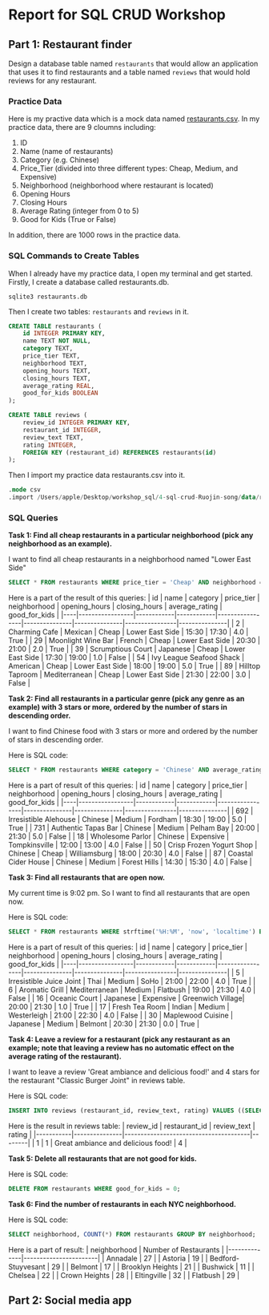 # Report for SQL CRUD Workshop

## Part 1: Restaurant finder
Design a database table named `restaurants` that would allow an application that uses it to find restaurants and a table named `reviews` that would hold reviews for any restaurant.
### Practice Data
Here is my practive data which is a mock data named [restaurants.csv](https://github.com/dbdesign-students-spring2024/4-sql-crud-Ruojin-song/blob/main/data/restaurants.csv). In my practice data, there are 9 cloumns including: 

1. ID
2. Name (name of restaurants)
3. Category (e.g. Chinese)
4. Price_Tier (divided into three different types: Cheap, Medium, and Expensive)
5. 	Neighborhood (neighborhood where restaurant is located)
6. Opening Hours
7. Closing Hours
8. Average Rating (integer from 0 to 5)
9. Good for Kids (True or False)

In addition, there are 1000 rows in the practice data.

### SQL Commands to Create Tables
When I already have my practice data, I open my terminal and get started. 
Firstly, I create a database called restaurants.db.
```
sqlite3 restaurants.db
```
Then I create two tables: `restaurants` and `reviews` in it.
```sql
CREATE TABLE restaurants (
    id INTEGER PRIMARY KEY,
    name TEXT NOT NULL,
    category TEXT,
    price_tier TEXT,
    neighborhood TEXT,
    opening_hours TEXT,
    closing_hours TEXT,
    average_rating REAL,
    good_for_kids BOOLEAN
);
```
```sql
CREATE TABLE reviews (
    review_id INTEGER PRIMARY KEY,
    restaurant_id INTEGER,
    review_text TEXT,
    rating INTEGER,
    FOREIGN KEY (restaurant_id) REFERENCES restaurants(id)
);
```
Then I import my practice data restaurants.csv into it. 
```sql
.mode csv
.import /Users/apple/Desktop/workshop_sql/4-sql-crud-Ruojin-song/data/restaurants.csv restaurants
```
### SQL Queries

**Task 1: Find all cheap restaurants in a particular neighborhood (pick any neighborhood as an example).**

I want to find all cheap restaurants in a neighborhood named "Lower East Side"
```sql
SELECT * FROM restaurants WHERE price_tier = 'Cheap' AND neighborhood = 'Lower East Side';
```
Here is a part of the result of this queries:
| id | name             | category   | price_tier | neighborhood    | opening_hours | closing_hours | average_rating | good_for_kids |
|----|-----------------|------------|------------|-----------------|---------------|---------------|----------------|---------------|
| 2  | Charming Cafe    | Mexican    | Cheap      | Lower East Side | 15:30         | 17:30         | 4.0            | True          |
| 29 | Moonlight Wine Bar | French | Cheap      | Lower East Side | 20:30         | 21:00         | 2.0            | True          |
| 39 | Scrumptious Court | Japanese | Cheap      | Lower East Side | 17:30         | 19:00         | 1.0            | False         |
| 54 | Ivy League Seafood Shack | American | Cheap      | Lower East Side | 18:00         | 19:00         | 5.0            | True          |
| 89 | Hilltop Taproom  | Mediterranean | Cheap     | Lower East Side | 21:30         | 22:00         | 3.0            | False         |


**Task 2: Find all restaurants in a particular genre (pick any genre as an example) with 3 stars or more, ordered by the number of stars in descending order.**

I want to find Chinese food with 3 stars or more and ordered by the number of stars in descending order.

Here is SQL code:
```sql
SELECT * FROM restaurants WHERE category = 'Chinese' AND average_rating >= 3 ORDER BY average_rating DESC;
```



Here is a part of result of this queries:
| id | name             | category   | price_tier | neighborhood    | opening_hours | closing_hours | average_rating | good_for_kids |
|----|-----------------|------------|------------|-----------------|---------------|---------------|----------------|---------------|
| 692 | Irresistible Alehouse | Chinese | Medium      | Fordham         | 18:30         | 19:00         | 5.0            | True          |
| 731 | Authentic Tapas Bar | Chinese | Medium      | Pelham Bay      | 20:00         | 21:30         | 5.0            | False         |
| 18 | Wholesome Parlor   | Chinese | Expensive  | Tompkinsville   | 12:00         | 13:00         | 4.0            | False         |
| 50 | Crisp Frozen Yogurt Shop | Chinese | Cheap      | Williamsburg    | 18:00         | 20:30         | 4.0            | False         |
| 87 | Coastal Cider House | Chinese | Medium      | Forest Hills    | 14:30         | 15:30         | 4.0            | False         |

**Task 3: Find all restaurants that are open now.**

My current time is 9:02 pm. So I want to find all restaurants that are open now. 

Here is SQL code:
```sql
SELECT * FROM restaurants WHERE strftime('%H:%M', 'now', 'localtime') BETWEEN opening_hours AND closing_hours;
```
Here is a part of result of this queries:
| id | name             | category   | price_tier | neighborhood    | opening_hours | closing_hours | average_rating | good_for_kids |
|----|-----------------|------------|------------|-----------------|---------------|---------------|----------------|---------------|
| 5  | Irresistible Juice Joint | Thai | Medium      | SoHo            | 21:00         | 22:00         | 4.0            | True          |
| 6  | Aromatic Grill   | Mediterranean | Medium | Flatbush       | 19:00         | 21:30         | 4.0            | False         |
| 16 | Oceanic Court    | Japanese | Expensive  | Greenwich Village| 20:00         | 21:30         | 1.0            | True          |
| 17 | Fresh Tea Room   | Indian     | Medium      | Westerleigh     | 21:00         | 22:30         | 4.0            | False         |
| 30 | Maplewood Cuisine | Japanese | Medium      | Belmont         | 20:30         | 21:30         | 0.0            | True          |

**Task 4: Leave a review for a restaurant (pick any restaurant as an example; note that leaving a review has no automatic effect on the average rating of the restaurant).**

I want to leave a review 'Great ambiance and delicious food!' and 4 stars for the restaurant "Classic Burger Joint" in reviews table.

Here is SQL code:

```sql
INSERT INTO reviews (restaurant_id, review_text, rating) VALUES ((SELECT id FROM restaurants WHERE name = 'Classic Burger Joint'), 'Great ambiance and delicious food!', 4);
```

Here is the result in reviews table:
| review_id | restaurant_id | review_text                             | rating |
|-----------|---------------|---------------------------------------|--------|
| 1         | 1             | Great ambiance and delicious food!      | 4      |

**Task 5: Delete all restaurants that are not good for kids.**

Here is SQL code:
```sql
DELETE FROM restaurants WHERE good_for_kids = 0;
```

**Task 6: Find the number of restaurants in each NYC neighborhood.**

 Here is SQL code:
 ```sql
 SELECT neighborhood, COUNT(*) FROM restaurants GROUP BY neighborhood;
 ```
 Here is a part of result:
 | neighborhood | Number of Restaurants |
|--------------|-----------------------|
| Annadale     | 27                    |
| Astoria      | 19                    |
| Bedford-Stuyvesant | 29 |
| Belmont      | 17                    |
| Brooklyn Heights | 21 |
| Bushwick      | 11                    |
| Chelsea      | 22                    |
| Crown Heights | 28                    |
| Eltingville  | 32                    |
| Flatbush     | 29                    |

## Part 2: Social media app





